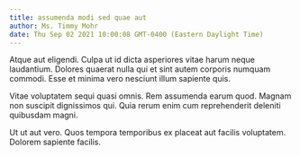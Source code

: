 ```yaml
---
title: assumenda modi sed quae aut
author: Ms. Timmy Mohr
date: Thu Sep 02 2021 10:00:08 GMT-0400 (Eastern Daylight Time)
---
```

Atque aut eligendi. Culpa ut id dicta asperiores vitae harum neque laudantium. Dolores quaerat nulla qui et sint autem corporis numquam commodi. Esse et minima vero nesciunt illum sapiente quis.

 Vitae voluptatem sequi quasi omnis. Rem assumenda earum quod. Magnam non suscipit dignissimos qui. Quia rerum enim cum reprehenderit deleniti quibusdam magni.

 Ut ut aut vero. Quos tempora temporibus ex placeat aut facilis voluptatem. Dolorem sapiente facilis.